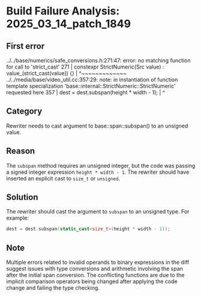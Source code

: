 # Build Failure Analysis: 2025_03_14_patch_1849

## First error

../../base/numerics/safe_conversions.h:271:47: error: no matching function for call to 'strict_cast'
  271 |   constexpr StrictNumeric(Src value) : value_(strict_cast<T>(value)) {}
      |                                               ^~~~~~~~~~~~~~
../../media/base/video_util.cc:357:29: note: in instantiation of function template specialization 'base::internal::StrictNumeric<unsigned long>::StrictNumeric<int>' requested here
  357 |         dest = dest.subspan(height * width - 1);
      |                             ^

## Category
Rewriter needs to cast argument to base::span::subspan() to an unsigned value.

## Reason
The `subspan` method requires an unsigned integer, but the code was passing a signed integer expression `height * width - 1`. The rewriter should have inserted an explicit cast to `size_t` or `unsigned`.

## Solution
The rewriter should cast the argument to `subspan` to an unsigned type. For example:

```c++
dest = dest.subspan(static_cast<size_t>(height * width - 1));
```

## Note
Multiple errors related to invalid operands to binary expressions in the diff suggest issues with type conversions and arithmetic involving the span after the initial span conversion. The conflicting functions are due to the implicit comparison operators being changed after applying the code change and failing the type checking.